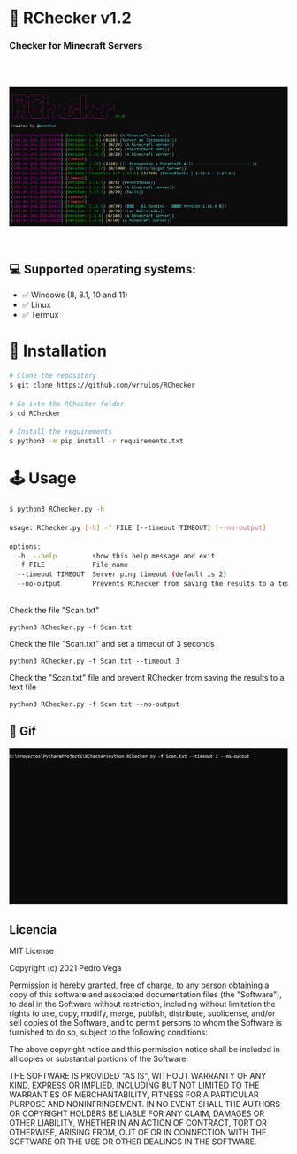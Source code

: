 # 🔎 RChecker v1.2

<h3> Checker for Minecraft Servers </h3>
<br/>
</br>
<p align="center">
<img src="https://github.com/wrrulos/Imagenes-Github/blob/main/RChecker/RChecker.PNG" title="RChecker">
</p>
<br/>

## 💻 Supported operating systems:

* ✅ Windows (8, 8.1, 10 and 11)
* ✅ Linux
* ✅ Termux

# 🔧 Installation 

```bash
# Clone the repository
$ git clone https://github.com/wrrulos/RChecker

# Go into the RChecker folder
$ cd RChecker

# Install the requirements
$ python3 -m pip install -r requirements.txt

```
# 🕹 Usage

```bash
$ python3 RChecker.py -h

usage: RChecker.py [-h] -f FILE [--timeout TIMEOUT] [--no-output]

options:
  -h, --help         show this help message and exit
  -f FILE            File name
  --timeout TIMEOUT  Server ping timeout (default is 2)
  --no-output        Prevents RChecker from saving the results to a text file
  
```
Check the file "Scan.txt"
```
python3 RChecker.py -f Scan.txt
```
Check the file "Scan.txt" and set a timeout of 3 seconds
```
python3 RChecker.py -f Scan.txt --timeout 3
```
Check the "Scan.txt" file and prevent RChecker from saving the results to a text file
```
python3 RChecker.py -f Scan.txt --no-output
```

## 📸 Gif

<img src="https://github.com/wrrulos/Imagenes-Github/blob/main/RChecker/RChecker.gif">

## Licencia 

MIT License

Copyright (c) 2021 Pedro Vega

Permission is hereby granted, free of charge, to any person obtaining a copy
of this software and associated documentation files (the "Software"), to deal
in the Software without restriction, including without limitation the rights
to use, copy, modify, merge, publish, distribute, sublicense, and/or sell
copies of the Software, and to permit persons to whom the Software is
furnished to do so, subject to the following conditions:

The above copyright notice and this permission notice shall be included in all
copies or substantial portions of the Software.

THE SOFTWARE IS PROVIDED "AS IS", WITHOUT WARRANTY OF ANY KIND, EXPRESS OR
IMPLIED, INCLUDING BUT NOT LIMITED TO THE WARRANTIES OF MERCHANTABILITY,
FITNESS FOR A PARTICULAR PURPOSE AND NONINFRINGEMENT. IN NO EVENT SHALL THE
AUTHORS OR COPYRIGHT HOLDERS BE LIABLE FOR ANY CLAIM, DAMAGES OR OTHER
LIABILITY, WHETHER IN AN ACTION OF CONTRACT, TORT OR OTHERWISE, ARISING FROM,
OUT OF OR IN CONNECTION WITH THE SOFTWARE OR THE USE OR OTHER DEALINGS IN THE
SOFTWARE.

 
